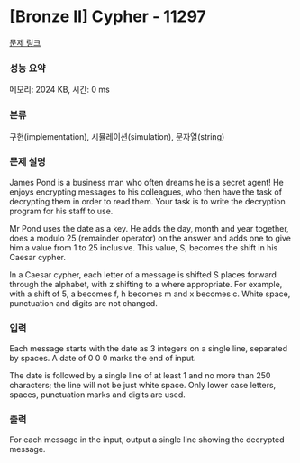 # [Bronze II] Cypher - 11297 

[문제 링크](https://www.acmicpc.net/problem/11297) 

### 성능 요약

메모리: 2024 KB, 시간: 0 ms

### 분류

구현(implementation), 시뮬레이션(simulation), 문자열(string)

### 문제 설명

<p>James Pond is a business man who often dreams he is a secret agent! He enjoys encrypting messages to his colleagues, who then have the task of decrypting them in order to read them. Your task is to write the decryption program for his staff to use.</p>

<p>Mr Pond uses the date as a key. He adds the day, month and year together, does a modulo 25 (remainder operator) on the answer and adds one to give him a value from 1 to 25 inclusive. This value, S, becomes the shift in his Caesar cypher.</p>

<p>In a Caesar cypher, each letter of a message is shifted S places forward through the alphabet, with z shifting to a where appropriate. For example, with a shift of 5, a becomes f, h becomes m and x becomes c. White space, punctuation and digits are not changed.</p>

### 입력 

 <p>Each message starts with the date as 3 integers on a single line, separated by spaces. A date of 0 0 0 marks the end of input.</p>

<p>The date is followed by a single line of at least 1 and no more than 250 characters; the line will not be just white space. Only lower case letters, spaces, punctuation marks and digits are used.</p>

### 출력 

 <p>For each message in the input, output a single line showing the decrypted message.</p>

